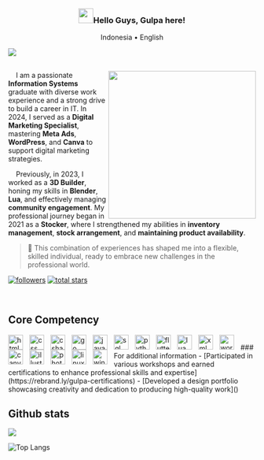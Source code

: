 <h3 align="center"><img src = "https://raw.githubusercontent.com/MartinHeinz/MartinHeinz/master/wave.gif" width = 30px>Hello Guys, Gulpa here!</h3>
<p align="center">Indonesia • English</p>

![](https://komarev.com/ghpvc/?username=Gulpanjul&color=brightgreen&style=flat-square&abbreviated=true)
##
<img align="right" src = "https://media1.tenor.com/m/2fXbn6Xtt0UAAAAd/software-software-development.gif"  height="300"/>

&nbsp;&nbsp;&nbsp;&nbsp;I am a passionate <b>Information Systems</b> graduate with diverse work experience and a strong drive to build a career in IT. In 2024, I served as a <b>Digital Marketing Specialist</b>, mastering <b>Meta Ads</b>, <b>WordPress</b>, and <b>Canva</b> to support digital marketing strategies.

&nbsp;&nbsp;&nbsp;&nbsp;Previously, in 2023, I worked as a <b>3D Builder</b>, honing my skills in <b>Blender</b>, <b>Lua</b>, and effectively managing <b>community engagement</b>. My professional journey began in 2021 as a <b>Stocker</b>, where I strengthened my abilities in <b>inventory management</b>, <b>stock arrangement</b>, and <b>maintaining product availability</b>.


> 💬 This combination of experiences has shaped me into a flexible, skilled individual, ready to embrace new challenges in the professional world.

<p align="left">
      <a href="https://github.com/Gulpanjul?tab=followers">
         <img alt="followers" title="Follow me on Github" src="https://custom-icon-badges.demolab.com/github/followers/Gulpanjul?color=236ad3&labelColor=1155ba&style=for-the-badge&logo=person-add&label=Follow&logoColor=white"/></a>
      <a href="https://github.com/Gulpanjul?tab=repositories&sort=stargazers">
         <img alt="total stars" title="Total stars on GitHub" src="https://custom-icon-badges.demolab.com/github/stars/Gulpanjul?color=55960c&style=for-the-badge&labelColor=488207&logo=star"/></a>
   </p>

<br/>

## Core Competency 

<img align="left" alt="html" width="30px" style="padding-right:10px;" src="https://cdn.jsdelivr.net/npm/devicon@2.16.0/icons/html5/html5-original.svg"/>
<img align="left" alt="css" width="30px" style="padding-right:10px;" src="https://cdn.jsdelivr.net/npm/devicon@2.16.0/icons/css3/css3-original.svg"/>
<img align="left" alt="csharp" width="30px" style="padding-right:10px;" src="https://cdn.jsdelivr.net/npm/devicon@2.16.0/icons/csharp/csharp-original.svg"/>
<img align="left" alt="go" width="30px" style="padding-right:10px;" src="https://cdn.jsdelivr.net/npm/devicon@2.16.0/icons/go/go-original.svg"/>
<img align="left" alt="javascript" width="30px" style="padding-right:10px;" src="https://cdn.jsdelivr.net/npm/devicon@2.16.0/icons/javascript/javascript-original.svg"/>
<img align="left" alt="sql" width="30px" style="padding-right:10px;" src="https://cdn.jsdelivr.net/npm/devicon@2.16.0/icons/mysql/mysql-original.svg"/>
<img align="left" alt="python" width="30px" style="padding-right:10px;" src="https://cdn.jsdelivr.net/npm/devicon@2.16.0/icons/python/python-original.svg"/>
<img align="left" alt="flutter" width="30px" style="padding-right:10px;" src="https://cdn.jsdelivr.net/npm/devicon@2.16.0/icons/flutter/flutter-original.svg"/>
<img align="left" alt="lua" width="30px" style="padding-right:10px;" src="https://cdn.jsdelivr.net/npm/devicon@2.16.0/icons/lua/lua-original.svg"/>
<img align="left" alt="xml" width="30px" style="padding-right:10px;" src="https://cdn.jsdelivr.net/npm/devicon@2.16.0/icons/xml/xml-original.svg"/>
<img align="left" alt="wordpress" width="30px" style="padding-right:10px;" src="https://cdn.jsdelivr.net/npm/devicon@2.16.0/icons/wordpress/wordpress-plain.svg"/>


<img align="left" alt="canva" width="30px" style="padding-right:10px;" src="https://cdn.jsdelivr.net/npm/devicon@2.16.0/icons/canva/canva-original.svg"/>
<img align="left" alt="illustator" width="30px" style="padding-right:10px;" src="https://cdn.jsdelivr.net/npm/devicon@2.16.0/icons/illustrator/illustrator-plain.svg"/>
<img align="left" alt="photoshop" width="30px" style="padding-right:10px;" src="https://cdn.jsdelivr.net/npm/devicon@2.16.0/icons/photoshop/photoshop-original.svg"/>

<img align="left" alt="linux" width="30px" style="padding-right:10px;" src="https://cdn.jsdelivr.net/npm/devicon@2.16.0/icons/linux/linux-original.svg"/>
<img align="left" alt="windows" width="30px" style="padding-right:10px;" src="https://cdn.jsdelivr.net/npm/devicon@2.16.0/icons/windows8/windows8-original.svg"/>

<br/>
### For additional information
- [Participated in various workshops and earned certifications to enhance professional skills and expertise](https://rebrand.ly/gulpa-certifications)
- [Developed a design portfolio showcasing creativity and dedication to producing high-quality work]()

## Github stats
![](https://github-readme-stats.vercel.app/api?username=Gulpanjul&show_icons=true&theme=gruvbox)

![Top Langs](https://github-readme-stats.vercel.app/api/top-langs/?username=Gulpanjul&layout=compact&title_color=007bff&text_color=e7e7e7&icon_color=007bff&bg_color=171c28)

